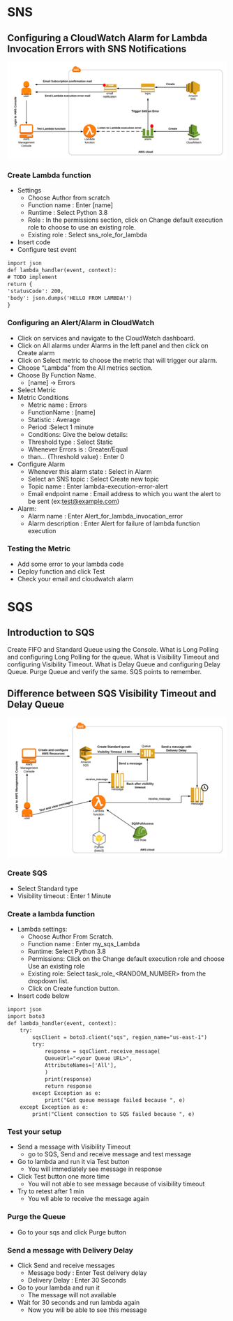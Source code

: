 # SNS

## Configuring a CloudWatch Alarm for Lambda Invocation Errors with SNS Notifications

![img.png](assets/sns_cloud_watch_alarm.png)

### Create Lambda function

* Settings
  * Choose Author from scratch
  * Function name        :  Enter [name]
  * Runtime        : Select Python 3.8
  * Role            : In the permissions section, click on Change default execution role to choose to use an existing
    role.
  * Existing role        : Select sns_role_for_lambda
* Insert code
* Configure test event

```
import json
def lambda_handler(event, context):         
# TODO implement            
return {            
'statusCode': 200,          
'body': json.dumps('HELLO FROM LAMBDA!')            
}
```

### Configuring an Alert/Alarm in CloudWatch

* Click on services and navigate to the CloudWatch dashboard.
* Click on All alarms under Alarms in the left panel and then click on Create alarm
* Click on Select metric to choose the metric that will trigger our alarm.
* Choose “Lambda” from the All metrics section.
* Choose By Function Name.
  * [name] -> Errors
* Select Metric
* Metric Conditions
  * Metric name          : Errors
  * FunctionName      : [name]
  * Statistic                : Average
  * Period                  :Select 1 minute
  * Conditions: Give the below details:
  * Threshold type            :  Select Static
  * Whenever Errors is     : Greater/Equal
  * than... (Threshold value)          : Enter 0
* Configure Alarm
  * Whenever this alarm state  : Select in Alarm
  * Select an SNS topic            : Select Create new topic
  * Topic name                          : Enter lambda-execution-error-alert
  * Email endpoint name           : Email address to which you want the alert to be sent (ex:test@example.com)
* Alarm:
  * Alarm name :  Enter Alert_for_lambda_invocation_error
  * Alarm description    : Enter Alert for failure of lambda function execution

### Testing the Metric

* Add some error to your lambda code
* Deploy function and click Test
* Check your email and cloudwatch alarm

# SQS

## Introduction to SQS

Create FIFO and Standard Queue using the Console.
What is Long Polling and configuring Long Polling for the queue.
What is Visibility Timeout and configuring Visibility Timeout.
What is Delay Queue and configuring Delay Queue.
Purge Queue and verify the same.
SQS points to remember.

## Difference between SQS Visibility Timeout and Delay Queue

![img.png](assets/sqs.png)

### Create SQS

* Select Standard type
* Visibility timeout : Enter 1 Minute

### Create a lambda function

* Lambda settings:
  * Choose Author From Scratch.
  * Function name : Enter my_sqs_Lambda
  * Runtime: Select Python 3.8
  * Permissions: Click on the Change default execution role and choose Use an existing role
  * Existing role: Select task_role_<RANDOM_NUMBER> from the dropdown list.
  * Click on Create function button.
* Insert code below

```
import json         
import boto3            
def lambda_handler(event, context):         
    try:
        sqsClient = boto3.client("sqs", region_name="us-east-1")        
        try:        
            response = sqsClient.receive_message(       
            QueueUrl="<your Queue URL>",
            AttributeNames=['All'],
            )
            print(response)
            return response
        except Exception as e:
            print("Get queue message failed because ", e)
    except Exception as e:
        print("Client connection to SQS failed because ", e)
```

### Test your setup

* Send a message with Visibility Timeout
  * go to SQS, Send and receive message and test message
* Go to lambda and run it via Test button
  * You will immediately see message in response
* Click Test button one more time
  * You will not able to see message because of visibility timeout
* Try to retest after 1 min
  * You wll able to receive the message again

### Purge the Queue

* Go to your sqs and click Purge button

### Send a message with Delivery Delay

* Click Send and receive messages
  * Message body : Enter Test delivery delay
  * Delivery Delay : Enter 30 Seconds
* Go to your lambda and run it
  * The message will not available
* Wait for 30 seconds and run lambda again
  * Now you will be able to see this message



